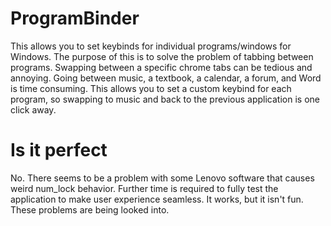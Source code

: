 # ProgramBinder
This allows you to set keybinds for individual programs/windows for Windows. The purpose of this is to solve the problem of tabbing between programs. Swapping between a specific chrome tabs can be tedious and annoying. Going between music, a textbook, a calendar, a forum, and Word is time consuming. This allows you to set a custom keybind for each program, so swapping to music and back to the previous application is one click away.

# Is it perfect
No. There seems to be a problem with some Lenovo software that causes weird num_lock behavior. Further time is required to fully test the application to make user experience seamless. It works, but it isn't fun. These problems are being looked into.
